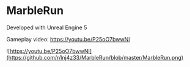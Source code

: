 # MarbleRun

Developed with Unreal Engine 5

Gameplay video: https://youtu.be/P25oO7bwwNI

![https://youtu.be/P25oO7bwwNI](https://github.com/n1nj4z33/MarbleRun/blob/master/MarbleRun.png)
